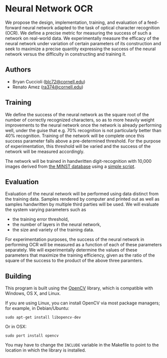 # Neural Network OCR

We propose the design, implementation, training, and evaluation of a feed-forward neural network adapted to the task of optical character recognition (OCR). We define a precise metric for measuring the success of such a network on real-world data. We experimentally measure the efficacy of the neural network under variation of certain parameters of its construction and seek to maximize a precise quantity expressing the success of the neural network versus the difficulty in constructing and training it.

## Authors
* Bryan Cuccioli (blc72@cornell.edu)
* Renato Amez (ra374@cornell.edu)

## Training

We define the success of the neural network as the square root of the number of correctly recognized characters, so as to more heavily weight improvements to the neural network once the network is already performing well, under the guise that e.g. 70% recognition is not particularly better than 40% recognition. Training of the network will be complete once this success parameter falls above a pre-determined threshold. For the purpose of experimentation, this threshold will be varied and the success of the network will be measured accordingly.

The network will be trained in handwritten digit-recognition with 10,000 images derived from <a href="http://cis.jhu.edu/~sachin/digit/digit.html">the MINST database</a> using a <a href="https://gist.github.com/4056614">simple script</a>.

## Evaluation

Evaluation of the neural network will be performed using data distinct from the training data. Samples rendered by computer and printed out as well as samples handwritten by multiple third parties will be used. We will evaluate the system varying parameters such as

* the training error threshold,
* the number of layers in the neural network,
* the size and variety of the training data.

For experimentation purposes, the success of the neural network in performing OCR will be measured as a function of each of these parameters separately. We will experimentally determine the values of these parameters that maximize the training efficiency, given as the ratio of the square of the success to the product of the above three paramters.

## Building

This program is built using the <a href="http://opencv.willowgarage.com/wiki/">OpenCV</a> library, which is compatible with Windows, OS X, and Linux.

If you are using Linux, you can install OpenCV via most package managers; for example, in Debian/Ubuntu:

    sudo apt-get install libopencv-dev

Or in OSX:

    sudo port install opencv

You may have to change the `INCLUDE` variable in the Makefile to point to the location in which the library is installed.

